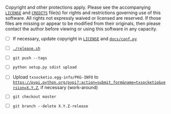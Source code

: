 <!--- -*- encoding: utf-8; grammar-ext: md; mode: markdown -*-
  >>>>>>>>>>>>>>>>>>>>>>>>>>>>>>>>>>><<<<<<<<<<<<<<<<<<<<<<<<<<<<<<<<<<<
  >>>>>>>>>>>>>>>> IMPORTANT: READ THIS BEFORE EDITING! <<<<<<<<<<<<<<<<
  >>>>>>>>>>>>>>>>>>>>>>>>>>>>>>>>>>><<<<<<<<<<<<<<<<<<<<<<<<<<<<<<<<<<<
  Please keep each sentence on its own unwrapped line.
  It looks like crap in a text editor, but it has no effect on rendering, and it allows much more useful diffs.
  Thank you! -->

Copyright and other protections apply.
Please see the accompanying [`LICENSE`](../LICENSE) and [`CREDITS`](../CREDITS) file(s) for rights and restrictions governing use of this software.
All rights not expressly waived or licensed are reserved.
If those files are missing or appear to be modified from their originals, then please contact the author before viewing or using this software in any capacity.

- [ ] If necessary, update copyright in [`LICENSE`](../LICENSE) and [`docs/conf.py`](../docs/conf.py)

- [ ] [`./release.sh`](../release.sh)

- [ ] `git push --tags`

- [ ] `python setup.py sdist upload`

- [ ] Upload `txsocketio.egg-info/PKG-INFO` to [`https://pypi.python.org/pypi?:action=submit_form&name=txsocketio&version=X.Y.Z`](https://pypi.python.org/pypi?:action=submit_form&name=txsocketio&version=X.Y.Z), if necessary (work-around)

- [ ] `git checkout master`

- [ ] `git branch --delete X.Y.Z-release`
